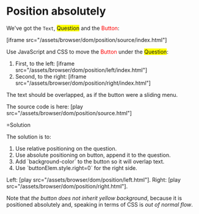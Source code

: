 
# Position absolutely 

We've got the `Text`, <span style="background-color:yellow">Question</span> and the <span style="color:red">Button</span>:


[iframe src="/assets/browser/dom/position/source/index.html"]

Use JavaScript and CSS to move the <span style="color:red">Button</span> under the <span style="background-color:yellow">Question</span>:

<ol><li>First, to the left:
[iframe src="/assets/browser/dom/position/left/index.html"]
</li>
<li>Second, to the right:
[iframe src="/assets/browser/dom/position/right/index.html"]
</li>
</ol>
The text should be overlapped, as if the button were a sliding menu.

The source code is here: [play src="/assets/browser/dom/position/source.html"]


=Solution

The solution is to:
<ol>
<li>Use relative positioning on the question.</li>
<li>Use absolute positioning on button, append it to the question.</li>
<li>Add `background-color` to the button so it will overlap text.</li>
<li>Use `buttonElem.style.right=0` for the right side.</li>
</ol>

Left: [play src="/assets/browser/dom/position/left.html"].
Right: [play src="/assets/browser/dom/position/right.html"].

Note that <i>the button does not inherit yellow background</i>, because it is positioned absolutely and, speaking in terms of CSS is <i>out of normal flow</i>.

